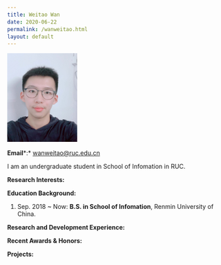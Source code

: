 ```yaml
---
title: Weitao Wan
date: 2020-06-22
permalink: /wanweitao.html
layout: default
---
```


<img src="./assets/member/wwt.jpg" alt="wwt" style="zoom:20%;" />

**Email***:* wanweitao@ruc.edu.cn

I am an undergraduate student in School of Infomation in RUC.

**Research Interests:**

**Education Background:**

1. Sep. 2018 ~ Now: **B.S. in School of Infomation**, Renmin University of China.

**Research and Development Experience:**

**Recent Awards & Honors:**

**Projects:**﻿


